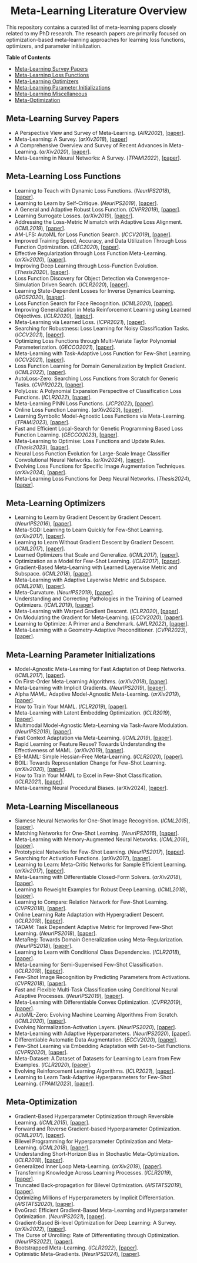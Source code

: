 <h1 align="center">
Meta-Learning Literature Overview
</h1>

This repository contains a curated list of meta-learning papers closely related to my PhD research. The research papers are primarily focused on optimization-based meta-learning approaches for learning loss functions, optimizers, and parameter initialization.

**Table of Contents**

- [Meta-Learning Survey Papers](#meta-learning-survey-papers)
- [Meta-Learning Loss Functions](#meta-learning-loss-functions)
- [Meta-Learning Optimizers](#meta-learning-optimizers)
- [Meta-Learning Parameter Initializations](#meta-learning-parameter-initializations)
- [Meta-Learning Miscellaneous](#meta-learning-miscellaneous)
- [Meta-Optimization](#meta-optimization)

## Meta-Learning Survey Papers

- A Perspective View and Survey of Meta-Learning. (_AIR2002_), [[paper]()].
- Meta-Learning: A Survey. (_arXiv2018_), [[paper]()]
- A Comprehensive Overview and Survey of Recent Advances in Meta-Learning. (_arXiv2020_), [[paper](https://arxiv.org/abs/2004.11149)].
- Meta-Learning in Neural Networks: A Survey. (_TPAMI2022_), [[paper](https://arxiv.org/abs/2004.05439)].

## Meta-Learning Loss Functions

- Learning to Teach with Dynamic Loss Functions. (_NeurIPS2018_), [[paper]()].
- Learning to Learn by Self-Critique. (_NeurIPS2019_), [[paper]()].
- A General and Adaptive Robust Loss Function. (_CVPR2019_), [[paper]()].
- Learning Surrogate Losses. (_arXiv2019_), [[paper]()].
- Addressing the Loss-Metric Mismatch with Adaptive Loss Alignment. (_ICML2019_), [[paper]()].
- AM-LFS: AutoML for Loss Function Search. (_ICCV2019_), [[paper]()].
- Improved Training Speed, Accuracy, and Data Utilization Through Loss Function Optimization. (_CEC2020_), [[paper]()].
- Effective Regularization through Loss Function Meta-Learning. (_arXiv2020_), [[paper]()].
- Improving Deep Learning through Loss-Function Evolution. (_Thesis2020_), [[paper]()].
- Loss Function Discovery for Object Detection via Convergence-Simulation Driven Search. (_ICLR2020_), [[paper]()].
- Learning State-Dependent Losses for Inverse Dynamics Learning. (_IROS2020_), [[paper]()].
- Loss Function Search for Face Recognition. (_ICML2020_), [[paper]()].
- Improving Generalization in Meta Reinforcement Learning using Learned Objectives. (_ICLR2020_), [[paper]()].
- Meta-Learning via Learned Loss. (_ICPR2021_), [[paper]()].
- Searching for Robustness: Loss Learning for Noisy Classification Tasks. (_ICCV2021_), [[paper]()].
- Optimizing Loss Functions through Multi-Variate Taylor Polynomial Parameterization. (_GECCO2021_), [[paper]()].
- Meta-Learning with Task-Adaptive Loss Function for Few-Shot Learning. (_ICCV2021_), [[paper]()].
- Loss Function Learning for Domain Generalization by Implicit Gradient. (_ICML2022_), [[paper]()].
- AutoLoss-Zero: Searching Loss Functions from Scratch for Generic Tasks. (_CVPR2022_), [[paper]()].
- PolyLoss: A Polynomial Expansion Perspective of Classification Loss Functions. (_ICLR2022_), [[paper]()].
- Meta-Learning PINN Loss Functions. (_JCP2022_), [[paper]()].
- Online Loss Function Learning. (_arXiv2023_), [[paper]()].
- Learning Symbolic Model-Agnostic Loss Functions via Meta-Learning. (_TPAMI2023_), [[paper]()].
- Fast and Efficient Local-Search for Genetic Programming Based Loss Function Learning. (_GECCO2023_), [[paper]()].
- Meta-Learning to Optimise: Loss Functions and Update Rules. (_Thesis2023_), [[paper]()].
- Neural Loss Function Evolution for Large-Scale Image Classifier Convolutional Neural Networks. (_arXiv2024_), [[paper]()].
- Evolving Loss Functions for Specific Image Augmentation Techniques. (_arXiv2024_), [[paper]()].
- Meta-Learning Loss Functions for Deep Neural Networks. (_Thesis2024_), [[paper]()].

## Meta-Learning Optimizers

- Learning to Learn by Gradient Descent by Gradient Descent. (_NeurIPS2016_), [[paper]()].
- Meta-SGD: Learning to Learn Quickly for Few-Shot Learning. (_arXiv2017_), [[paper]()].
- Learning to Learn Without Gradient Descent by Gradient Descent. (_ICML2017_), [[paper]()].
- Learned Optimizers that Scale and Generalize. (_ICML2017_), [[paper]()].
- Optimization as a Model for Few-Shot Learning. (_ICLR2017_), [[paper]()].
- Gradient-Based Meta-Learning with Learned Layerwise Metric and Subspace. (_ICML2018_), [[paper]()].
- Meta-Learning with Adaptive Layerwise Metric and Subspace. (_ICML2018_), [[paper]()].
- Meta-Curvature. (_NeurIPS2019_), [[paper]()].
- Understanding and Correcting Pathologies in the Training of Learned Optimizers. (_ICML2019_), [[paper]()].
- Meta-Learning with Warped Gradient Descent. (_ICLR2020_), [[paper]()].
- On Modulating the Gradient for Meta-Learning. (_ECCV2020_), [[paper]()].
- Learning to Optimize: A Primer and a Benchmark. (_JMLR2022_), [[paper]()].
- Meta-Learning with a Geometry-Adaptive Preconditioner. (_CVPR2023_), [[paper]()].

## Meta-Learning Parameter Initializations

- Model-Agnostic Meta-Learning for Fast Adaptation of Deep Networks. (_ICML2017_), [[paper]()].
- On First-Order Meta-Learning Algorithms. (_arXiv2018_), [[paper]()].
- Meta-Learning with Implicit Gradients. (_NeurIPS2019_), [[paper]()].
- Alpha MAML: Adaptive Model-Agnostic Meta-Learning. (_arXiv2019_), [[paper]()].
- How to Train Your MAML. (_ICLR2019_), [[paper]()].
- Meta-Learning with Latent Embedding Optimization. (_ICLR2019_), [[paper]()].
- Multimodal Model-Agnostic Meta-Learning via Task-Aware Modulation. (_NeurIPS2019_), [[paper]()].
- Fast Context Adaptation via Meta-Learning. (_ICML2019_), [[paper]()].
- Rapid Learning or Feature Reuse? Towards Understanding the Effectiveness of MAML. (_arXiv2019_), [[paper]()].
- ES-MAML: Simple Hessian-Free Meta-Learning. (_ICLR2020_), [[paper]()].
- BOIL: Towards Representation Change for Few-Shot Learning. (_arXiv2020_), [[paper]()].
- How to Train Your MAML to Excel in Few-Shot Classification. (_ICLR2021_), [[paper]()].
- Meta-Learning Neural Procedural Biases. (arXiv2024), [[paper]()].

## Meta-Learning Miscellaneous

- Siamese Neural Networks for One-Shot Image Recognition. (_ICML2015_), [[paper]()].
- Matching Networks for One-Shot Learning. (_NeurIPS2016_), [[paper]()].
- Meta-Learning with Memory-Augmented Neural Networks. (_ICML2016_), [[paper]()].
- Prototypical Networks for Few-Shot Learning. (_NeurIPS2017_), [[paper]()].
- Searching for Activation Functions. (_arXiv2017_), [[paper]()].
- Learning to Learn: Meta-Critic Networks for Sample Efficient Learning. (_arXiv2017_), [[paper]()].
- Meta-Learning with Differentiable Closed-Form Solvers. (_arXiv2018_), [[paper]()].
- Learning to Reweight Examples for Robust Deep Learning. (_ICML2018_), [[paper]()].
- Learning to Compare: Relation Network for Few-Shot Learning. (_CVPR2018_), [[paper]()].
- Online Learning Rate Adaptation with Hypergradient Descent. (_ICLR2018_), [[paper]()].
- TADAM: Task Dependent Adaptive Metric for Improved Few-Shot Learning. (_NeurIPS2018_), [[paper]()].
- MetaReg: Towards Domain Generalization using Meta-Regularization. (_NeurIPS2018_), [[paper]()].
- Learning to Learn with Conditional Class Dependencies. (_ICLR2018_), [[paper]()].
- Meta-Learning for Semi-Supervised Few-Shot Classification. (_ICLR2018_), [[paper]()].
- Few-Shot Image Recognition by Predicting Parameters from Activations. (_CVPR2018_), [[paper]()].
- Fast and Flexible Multi-Task Classification using Conditional Neural Adaptive Processes. (_NeurIPS2019_), [[paper]()].
- Meta-Learning with Differentiable Convex Optimization. (_CVPR2019_), [[paper]()].
- AutoML-Zero: Evolving Machine Learning Algorithms From Scratch. (_ICML2020_), [[paper]()].
- Evolving Normalization-Activation Layers. (_NeurIPS2020_), [[paper]()].
- Meta-Learning with Adaptive Hyperparameters. (_NeurIPS2020_), [[paper]()].
- Differentiable Automatic Data Augmentation. (_ECCV2020_), [[paper]()].
- Few-Shot Learning via Embedding Adaptation with Set-to-Set Functions. (_CVPR2020_), [[paper]()].
- Meta-Dataset: A Dataset of Datasets for Learning to Learn from Few Examples. (_ICLR2020_), [[paper]()].
- Evolving Reinforcement Learning Algorithms. (_ICLR2021_), [[paper]()].
- Learning to Learn Task-Adaptive Hyperparameters for Few-Shot Learning. (_TPAMI2023_), [[paper]()].

## Meta-Optimization

- Gradient-Based Hyperparameter Optimization through Reversible Learning. (_ICML2015_), [[paper]()].
- Forward and Reverse Gradient-based Hyperparameter Optimization. (_ICML2017_), [[paper]()].
- Bilevel Programming for Hyperparameter Optimization and Meta-Learning. (_ICML2018_), [[paper]()].
- Understanding Short-Horizon Bias in Stochastic Meta-Optimization. (_ICLR2018_), [[paper]()].
- Generalized Inner Loop Meta-Learning. (_arXiv2019_), [[paper]()].
- Transferring Knowledge Across Learning Processes. (_ICLR2019_), [[paper]()].
- Truncated Back-propagation for Bilevel Optimization. (_AISTATS2019_), [[paper]()].
- Optimizing Millions of Hyperparameters by Implicit Differentiation. (_AISTATS2020_), [[paper]()].
- EvoGrad: Efficient Gradient-Based Meta-Learning and Hyperparameter Optimization. (_NeurIPS2021_), [[paper](https://arxiv.org/abs/2106.10575)].
- Gradient-Based Bi-level Optimization for Deep Learning: A Survey. (_arXiv2022_), [[paper]()].
- The Curse of Unrolling: Rate of Differentiating through Optimization. (_NeurIPS2022_), [[paper]()].
- Bootstrapped Meta-Learning. (_ICLR2022_), [[paper]()].
- Optimistic Meta-Gradients. (_NeurIPS2024_), [[paper]()].
